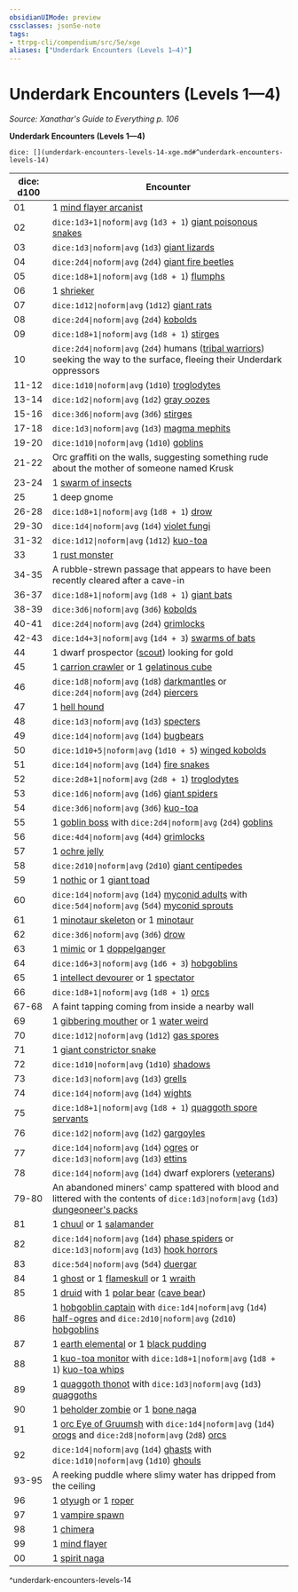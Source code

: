 ```yaml
---
obsidianUIMode: preview
cssclasses: json5e-note
tags:
- ttrpg-cli/compendium/src/5e/xge
aliases: ["Underdark Encounters (Levels 1—4)"]
---
```

# Underdark Encounters (Levels 1—4)
*Source: Xanathar's Guide to Everything p. 106* 

**Underdark Encounters (Levels 1—4)**

`dice: [](underdark-encounters-levels-14-xge.md#^underdark-encounters-levels-14)`

| dice: d100 | Encounter |
|------------|-----------|
| 01 | 1 [mind flayer arcanist](3-Compendium/bestiary/aberration/mind-flayer-arcanist-xmm.md) |
| 02 | `dice:1d3+1\|noform\|avg` (`1d3 + 1`) [giant poisonous snakes](3-Compendium/bestiary/beast/giant-venomous-snake-xmm.md) |
| 03 | `dice:1d3\|noform\|avg` (`1d3`) [giant lizards](3-Compendium/bestiary/beast/giant-lizard-xmm.md) |
| 04 | `dice:2d4\|noform\|avg` (`2d4`) [giant fire beetles](3-Compendium/bestiary/beast/giant-fire-beetle-xmm.md) |
| 05 | `dice:1d8+1\|noform\|avg` (`1d8 + 1`) [flumphs](3-Compendium/bestiary/aberration/flumph-xmm.md) |
| 06 | 1 [shrieker](3-Compendium/bestiary/plant/shrieker-fungus-xmm.md) |
| 07 | `dice:1d12\|noform\|avg` (`1d12`) [giant rats](3-Compendium/bestiary/beast/giant-rat-xmm.md) |
| 08 | `dice:2d4\|noform\|avg` (`2d4`) [kobolds](3-Compendium/bestiary/dragon/kobold-warrior-xmm.md) |
| 09 | `dice:1d8+1\|noform\|avg` (`1d8 + 1`) [stirges](3-Compendium/bestiary/monstrosity/stirge-xmm.md) |
| 10 | `dice:2d4\|noform\|avg` (`2d4`) humans ([tribal warriors](3-Compendium/bestiary/humanoid/warrior-infantry-xmm.md)) seeking the way to the surface, fleeing their Underdark oppressors |
| 11-12 | `dice:1d10\|noform\|avg` (`1d10`) [troglodytes](3-Compendium/bestiary/monstrosity/troglodyte-xmm.md) |
| 13-14 | `dice:1d2\|noform\|avg` (`1d2`) [gray oozes](3-Compendium/bestiary/ooze/gray-ooze-xmm.md) |
| 15-16 | `dice:3d6\|noform\|avg` (`3d6`) [stirges](3-Compendium/bestiary/monstrosity/stirge-xmm.md) |
| 17-18 | `dice:1d3\|noform\|avg` (`1d3`) [magma mephits](3-Compendium/bestiary/elemental/magma-mephit-xmm.md) |
| 19-20 | `dice:1d10\|noform\|avg` (`1d10`) [goblins](3-Compendium/bestiary/fey/goblin-warrior-xmm.md) |
| 21-22 | Orc graffiti on the walls, suggesting something rude about the mother of someone named Krusk |
| 23-24 | 1 [swarm of insects](3-Compendium/bestiary/beast/swarm-of-insects-xmm.md) |
| 25 | 1 deep gnome |
| 26-28 | `dice:1d8+1\|noform\|avg` (`1d8 + 1`) [drow](3-Compendium/bestiary/humanoid/priest-acolyte-xmm.md) |
| 29-30 | `dice:1d4\|noform\|avg` (`1d4`) [violet fungi](3-Compendium/bestiary/plant/violet-fungus-xmm.md) |
| 31-32 | `dice:1d12\|noform\|avg` (`1d12`) [kuo-toa](3-Compendium/bestiary/aberration/kuo-toa-xmm.md) |
| 33 | 1 [rust monster](3-Compendium/bestiary/monstrosity/rust-monster-xmm.md) |
| 34-35 | A rubble-strewn passage that appears to have been recently cleared after a cave-in |
| 36-37 | `dice:1d8+1\|noform\|avg` (`1d8 + 1`) [giant bats](3-Compendium/bestiary/beast/giant-bat-xmm.md) |
| 38-39 | `dice:3d6\|noform\|avg` (`3d6`) [kobolds](3-Compendium/bestiary/dragon/kobold-warrior-xmm.md) |
| 40-41 | `dice:2d4\|noform\|avg` (`2d4`) [grimlocks](3-Compendium/bestiary/aberration/grimlock-xmm.md) |
| 42-43 | `dice:1d4+3\|noform\|avg` (`1d4 + 3`) [swarms of bats](3-Compendium/bestiary/beast/swarm-of-bats-xmm.md) |
| 44 | 1 dwarf prospector ([scout](3-Compendium/bestiary/humanoid/scout-xmm.md)) looking for gold |
| 45 | 1 [carrion crawler](3-Compendium/bestiary/monstrosity/carrion-crawler-xmm.md) or 1 [gelatinous cube](3-Compendium/bestiary/ooze/gelatinous-cube-xmm.md) |
| 46 | `dice:1d8\|noform\|avg` (`1d8`) [darkmantles](3-Compendium/bestiary/aberration/darkmantle-xmm.md) or `dice:2d4\|noform\|avg` (`2d4`) [piercers](3-Compendium/bestiary/aberration/piercer-xmm.md) |
| 47 | 1 [hell hound](3-Compendium/bestiary/fiend/hell-hound-xmm.md) |
| 48 | `dice:1d3\|noform\|avg` (`1d3`) [specters](3-Compendium/bestiary/undead/specter-xmm.md) |
| 49 | `dice:1d4\|noform\|avg` (`1d4`) [bugbears](3-Compendium/bestiary/fey/bugbear-warrior-xmm.md) |
| 50 | `dice:1d10+5\|noform\|avg` (`1d10 + 5`) [winged kobolds](3-Compendium/bestiary/dragon/winged-kobold-xmm.md) |
| 51 | `dice:1d4\|noform\|avg` (`1d4`) [fire snakes](3-Compendium/bestiary/elemental/salamander-fire-snake-xmm.md) |
| 52 | `dice:2d8+1\|noform\|avg` (`2d8 + 1`) [troglodytes](3-Compendium/bestiary/monstrosity/troglodyte-xmm.md) |
| 53 | `dice:1d6\|noform\|avg` (`1d6`) [giant spiders](3-Compendium/bestiary/beast/giant-spider-xmm.md) |
| 54 | `dice:3d6\|noform\|avg` (`3d6`) [kuo-toa](3-Compendium/bestiary/aberration/kuo-toa-xmm.md) |
| 55 | 1 [goblin boss](3-Compendium/bestiary/fey/goblin-boss-xmm.md) with `dice:2d4\|noform\|avg` (`2d4`) [goblins](3-Compendium/bestiary/fey/goblin-warrior-xmm.md) |
| 56 | `dice:4d4\|noform\|avg` (`4d4`) [grimlocks](3-Compendium/bestiary/aberration/grimlock-xmm.md) |
| 57 | 1 [ochre jelly](3-Compendium/bestiary/ooze/ochre-jelly-xmm.md) |
| 58 | `dice:2d10\|noform\|avg` (`2d10`) [giant centipedes](3-Compendium/bestiary/beast/giant-centipede-xmm.md) |
| 59 | 1 [nothic](3-Compendium/bestiary/aberration/nothic-xmm.md) or 1 [giant toad](3-Compendium/bestiary/beast/giant-toad-xmm.md) |
| 60 | `dice:1d4\|noform\|avg` (`1d4`) [myconid adults](3-Compendium/bestiary/plant/myconid-adult-xmm.md) with `dice:5d4\|noform\|avg` (`5d4`) [myconid sprouts](3-Compendium/bestiary/plant/myconid-sprout-xmm.md) |
| 61 | 1 [minotaur skeleton](3-Compendium/bestiary/undead/minotaur-skeleton-xmm.md) or 1 [minotaur](3-Compendium/bestiary/monstrosity/minotaur-of-baphomet-xmm.md) |
| 62 | `dice:3d6\|noform\|avg` (`3d6`) [drow](3-Compendium/bestiary/humanoid/priest-acolyte-xmm.md) |
| 63 | 1 [mimic](3-Compendium/bestiary/monstrosity/mimic-xmm.md) or 1 [doppelganger](3-Compendium/bestiary/monstrosity/doppelganger-xmm.md) |
| 64 | `dice:1d6+3\|noform\|avg` (`1d6 + 3`) [hobgoblins](3-Compendium/bestiary/fey/hobgoblin-warrior-xmm.md) |
| 65 | 1 [intellect devourer](3-Compendium/bestiary/aberration/intellect-devourer-xmm.md) or 1 [spectator](3-Compendium/bestiary/aberration/spectator-xmm.md) |
| 66 | `dice:1d8+1\|noform\|avg` (`1d8 + 1`) [orcs](3-Compendium/bestiary/humanoid/tough-xmm.md) |
| 67-68 | A faint tapping coming from inside a nearby wall |
| 69 | 1 [gibbering mouther](3-Compendium/bestiary/aberration/gibbering-mouther-xmm.md) or 1 [water weird](3-Compendium/bestiary/elemental/water-weird-xmm.md) |
| 70 | `dice:1d12\|noform\|avg` (`1d12`) [gas spores](3-Compendium/bestiary/plant/gas-spore-fungus-xmm.md) |
| 71 | 1 [giant constrictor snake](3-Compendium/bestiary/beast/giant-constrictor-snake-xmm.md) |
| 72 | `dice:1d10\|noform\|avg` (`1d10`) [shadows](3-Compendium/bestiary/undead/shadow-xmm.md) |
| 73 | `dice:1d3\|noform\|avg` (`1d3`) [grells](3-Compendium/bestiary/aberration/grell-xmm.md) |
| 74 | `dice:1d4\|noform\|avg` (`1d4`) [wights](3-Compendium/bestiary/undead/wight-xmm.md) |
| 75 | `dice:1d8+1\|noform\|avg` (`1d8 + 1`) [quaggoth spore servants](3-Compendium/bestiary/plant/myconid-spore-servant-xmm.md) |
| 76 | `dice:1d2\|noform\|avg` (`1d2`) [gargoyles](3-Compendium/bestiary/elemental/gargoyle-xmm.md) |
| 77 | `dice:1d4\|noform\|avg` (`1d4`) [ogres](3-Compendium/bestiary/giant/ogre-xmm.md) or `dice:1d3\|noform\|avg` (`1d3`) [ettins](3-Compendium/bestiary/giant/ettin-xmm.md) |
| 78 | `dice:1d4\|noform\|avg` (`1d4`) dwarf explorers ([veterans](3-Compendium/bestiary/humanoid/warrior-veteran-xmm.md)) |
| 79-80 | An abandoned miners' camp spattered with blood and littered with the contents of `dice:1d3\|noform\|avg` (`1d3`) [dungeoneer's packs](3-Compendium/items/dungeoneers-pack-xphb.md) |
| 81 | 1 [chuul](3-Compendium/bestiary/aberration/chuul-xmm.md) or 1 [salamander](3-Compendium/bestiary/elemental/salamander-xmm.md) |
| 82 | `dice:1d4\|noform\|avg` (`1d4`) [phase spiders](3-Compendium/bestiary/monstrosity/phase-spider-xmm.md) or `dice:1d3\|noform\|avg` (`1d3`) [hook horrors](3-Compendium/bestiary/monstrosity/hook-horror-xmm.md) |
| 83 | `dice:5d4\|noform\|avg` (`5d4`) [duergar](3-Compendium/bestiary/humanoid/spy-xmm.md) |
| 84 | 1 [ghost](3-Compendium/bestiary/undead/ghost-xmm.md) or 1 [flameskull](3-Compendium/bestiary/undead/flameskull-xmm.md) or 1 [wraith](3-Compendium/bestiary/undead/wraith-xmm.md) |
| 85 | 1 [druid](3-Compendium/bestiary/humanoid/druid-xmm.md) with 1 [polar bear](3-Compendium/bestiary/beast/polar-bear-xmm.md) ([cave bear](3-Compendium/bestiary/beast/polar-bear-xmm.md)) |
| 86 | 1 [hobgoblin captain](3-Compendium/bestiary/fey/hobgoblin-captain-xmm.md) with `dice:1d4\|noform\|avg` (`1d4`) [half-ogres](3-Compendium/bestiary/giant/ogrillon-ogre-xmm.md) and `dice:2d10\|noform\|avg` (`2d10`) [hobgoblins](3-Compendium/bestiary/fey/hobgoblin-warrior-xmm.md) |
| 87 | 1 [earth elemental](3-Compendium/bestiary/elemental/earth-elemental-xmm.md) or 1 [black pudding](3-Compendium/bestiary/ooze/black-pudding-xmm.md) |
| 88 | 1 [kuo-toa monitor](3-Compendium/bestiary/aberration/kuo-toa-monitor-xmm.md) with `dice:1d8+1\|noform\|avg` (`1d8 + 1`) [kuo-toa whips](3-Compendium/bestiary/aberration/kuo-toa-whip-xmm.md) |
| 89 | 1 [quaggoth thonot](3-Compendium/bestiary/monstrosity/quaggoth-thonot-xmm.md) with `dice:1d3\|noform\|avg` (`1d3`) [quaggoths](3-Compendium/bestiary/monstrosity/quaggoth-xmm.md) |
| 90 | 1 [beholder zombie](3-Compendium/bestiary/undead/beholder-zombie-xmm.md) or 1 [bone naga](3-Compendium/bestiary/undead/bone-naga-xmm.md) |
| 91 | 1 [orc Eye of Gruumsh](3-Compendium/bestiary/humanoid/cultist-fanatic-xmm.md) with `dice:1d4\|noform\|avg` (`1d4`) [orogs](3-Compendium/bestiary/humanoid/berserker-xmm.md) and `dice:2d8\|noform\|avg` (`2d8`) [orcs](3-Compendium/bestiary/humanoid/tough-xmm.md) |
| 92 | `dice:1d4\|noform\|avg` (`1d4`) [ghasts](3-Compendium/bestiary/undead/ghast-xmm.md) with `dice:1d10\|noform\|avg` (`1d10`) [ghouls](3-Compendium/bestiary/undead/ghoul-xmm.md) |
| 93-95 | A reeking puddle where slimy water has dripped from the ceiling |
| 96 | 1 [otyugh](3-Compendium/bestiary/aberration/otyugh-xmm.md) or 1 [roper](3-Compendium/bestiary/aberration/roper-xmm.md) |
| 97 | 1 [vampire spawn](3-Compendium/bestiary/undead/vampire-spawn-xmm.md) |
| 98 | 1 [chimera](3-Compendium/bestiary/monstrosity/chimera-xmm.md) |
| 99 | 1 [mind flayer](3-Compendium/bestiary/aberration/mind-flayer-xmm.md) |
| 00 | 1 [spirit naga](3-Compendium/bestiary/fiend/spirit-naga-xmm.md) |
^underdark-encounters-levels-14